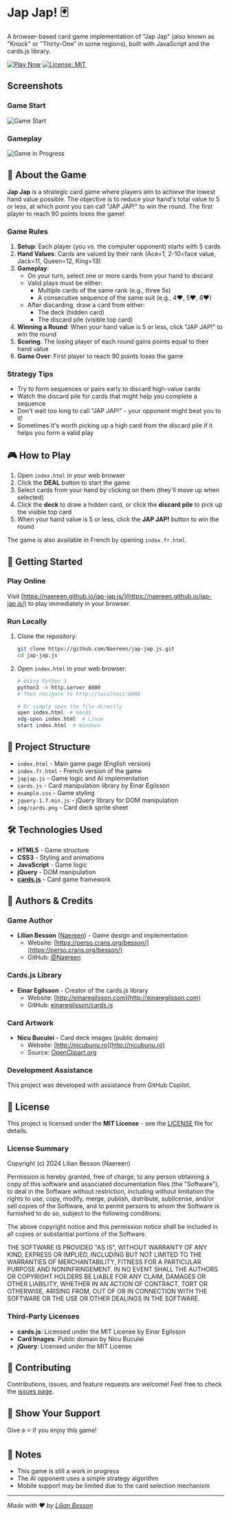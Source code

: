 # Jap Jap! 🃏

A browser-based card game implementation of "Jap Jap" (also known as "Knock" or "Thirty-One" in some regions), built with JavaScript and the cards.js library.

[![Play Now](https://img.shields.io/badge/Play-Now-brightgreen)](https://naereen.github.io/jap-jap.js/)
[![License: MIT](https://img.shields.io/badge/License-MIT-blue.svg)](https://opensource.org/licenses/MIT)

## Screenshots

### Game Start
![Game Start](https://github.com/user-attachments/assets/9b320284-8540-49ec-b9ca-26858b59be81)

### Gameplay
![Game in Progress](https://github.com/user-attachments/assets/3997180e-5d0d-4181-8c45-befdd9a83418)

## 📖 About the Game

**Jap Jap** is a strategic card game where players aim to achieve the lowest hand value possible. The objective is to reduce your hand's total value to 5 or less, at which point you can call "JAP JAP!" to win the round. The first player to reach 90 points loses the game!

### Game Rules

1. **Setup**: Each player (you vs. the computer opponent) starts with 5 cards
2. **Hand Values**: Cards are valued by their rank (Ace=1, 2-10=face value, Jack=11, Queen=12, King=13)
3. **Gameplay**:
   - On your turn, select one or more cards from your hand to discard
   - Valid plays must be either:
     - Multiple cards of the same rank (e.g., three 5s)
     - A consecutive sequence of the same suit (e.g., 4♥, 5♥, 6♥)
   - After discarding, draw a card from either:
     - The deck (hidden card)
     - The discard pile (visible top card)
4. **Winning a Round**: When your hand value is 5 or less, click "JAP JAP!" to win the round
5. **Scoring**: The losing player of each round gains points equal to their hand value
6. **Game Over**: First player to reach 90 points loses the game

### Strategy Tips

- Try to form sequences or pairs early to discard high-value cards
- Watch the discard pile for cards that might help you complete a sequence
- Don't wait too long to call "JAP JAP!" - your opponent might beat you to it!
- Sometimes it's worth picking up a high card from the discard pile if it helps you form a valid play

## 🎮 How to Play

1. Open `index.html` in your web browser
2. Click the **DEAL** button to start the game
3. Select cards from your hand by clicking on them (they'll move up when selected)
4. Click the **deck** to draw a hidden card, or click the **discard pile** to pick up the visible top card
5. When your hand value is 5 or less, click the **JAP JAP!** button to win the round

The game is also available in French by opening `index.fr.html`.

## 🚀 Getting Started

### Play Online

Visit [https://naereen.github.io/jap-jap.js/](https://naereen.github.io/jap-jap.js/) to play immediately in your browser.

### Run Locally

1. Clone the repository:
   ```bash
   git clone https://github.com/Naereen/jap-jap.js.git
   cd jap-jap.js
   ```

2. Open `index.html` in your web browser:
   ```bash
   # Using Python 3
   python3 -m http.server 8000
   # Then navigate to http://localhost:8000
   
   # Or simply open the file directly
   open index.html  # macOS
   xdg-open index.html  # Linux
   start index.html  # Windows
   ```

## 📁 Project Structure

- `index.html` - Main game page (English version)
- `index.fr.html` - French version of the game
- `japjap.js` - Game logic and AI implementation
- `cards.js` - Card manipulation library by Einar Egilsson
- `example.css` - Game styling
- `jquery-1.7.min.js` - jQuery library for DOM manipulation
- `img/cards.png` - Card deck sprite sheet

## 🛠️ Technologies Used

- **HTML5** - Game structure
- **CSS3** - Styling and animations
- **JavaScript** - Game logic
- **jQuery** - DOM manipulation
- **[cards.js](http://einaregilsson.github.io/cards.js/)** - Card game framework

## 👥 Authors & Credits

### Game Author
- **Lilian Besson** ([Naereen](https://github.com/Naereen)) - Game design and implementation
  - Website: [https://perso.crans.org/besson/](https://perso.crans.org/besson/)
  - GitHub: [@Naereen](https://github.com/Naereen/)

### Cards.js Library
- **Einar Egilsson** - Creator of the cards.js library
  - Website: [http://einaregilsson.com](http://einaregilsson.com)
  - GitHub: [einaregilsson/cards.js](https://github.com/einaregilsson/cards.js)

### Card Artwork
- **Nicu Buculei** - Card deck images (public domain)
  - Website: [http://nicubunu.ro](http://nicubunu.ro)
  - Source: [OpenClipart.org](https://openclipart.org)

### Development Assistance
This project was developed with assistance from GitHub Copilot.

## 📄 License

This project is licensed under the **MIT License** - see the [LICENSE](LICENSE) file for details.

### License Summary

Copyright (c) 2024 Lilian Besson (Naereen)

Permission is hereby granted, free of charge, to any person obtaining a copy of this software and associated documentation files (the "Software"), to deal in the Software without restriction, including without limitation the rights to use, copy, modify, merge, publish, distribute, sublicense, and/or sell copies of the Software, and to permit persons to whom the Software is furnished to do so, subject to the following conditions:

The above copyright notice and this permission notice shall be included in all copies or substantial portions of the Software.

THE SOFTWARE IS PROVIDED "AS IS", WITHOUT WARRANTY OF ANY KIND, EXPRESS OR IMPLIED, INCLUDING BUT NOT LIMITED TO THE WARRANTIES OF MERCHANTABILITY, FITNESS FOR A PARTICULAR PURPOSE AND NONINFRINGEMENT. IN NO EVENT SHALL THE AUTHORS OR COPYRIGHT HOLDERS BE LIABLE FOR ANY CLAIM, DAMAGES OR OTHER LIABILITY, WHETHER IN AN ACTION OF CONTRACT, TORT OR OTHERWISE, ARISING FROM, OUT OF OR IN CONNECTION WITH THE SOFTWARE OR THE USE OR OTHER DEALINGS IN THE SOFTWARE.

### Third-Party Licenses

- **cards.js**: Licensed under the MIT License by Einar Egilsson
- **Card Images**: Public domain by Nicu Buculei
- **jQuery**: Licensed under the MIT License

## 🤝 Contributing

Contributions, issues, and feature requests are welcome! Feel free to check the [issues page](https://github.com/Naereen/jap-jap.js/issues).

## 🌟 Show Your Support

Give a ⭐️ if you enjoy this game!

## 📝 Notes

- This game is still a work in progress
- The AI opponent uses a simple strategy algorithm
- Mobile support may be limited due to the card selection mechanism

---

*Made with ❤️ by [Lilian Besson](https://github.com/Naereen)*

